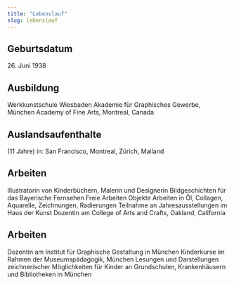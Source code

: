 ```yaml
---
title: "Lebenslauf"
slug: lebenslauf
---
```


## Geburtsdatum

26\. Juni 1938

## Ausbildung

Werkkunstschule Wiesbaden
Akademie für Graphisches Gewerbe, München
Academy of Fine Arts, Montreal, Canada

## Auslandsaufenthalte

(11 Jahre) in: San Francisco, Montreal, Zürich, Mailand

## Arbeiten

Illustratorin von Kinderbüchern, Malerin und Designerin
Bildgeschichten für das Bayerische Fernsehen
Freie Arbeiten Objekte
Arbeiten in Öl, Collagen, Aquarelle, Zeichnungen, Radierungen
Teilnahme an Jahresausstellungen im Haus der Kunst
Dozentin am College of Arts and Crafts, Oakland, California

## Arbeiten

Dozentin am Institut für Graphische Gestaltung in München
Kinderkurse im Rahmen der Museumspädagogik, München
Lesungen und Darstellungen zeichnerischer Möglichkeiten
für Kinder an Grundschulen, Krankenhäusern und
Bibliotheken in München
